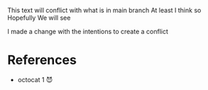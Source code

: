 
This text will conflict with what is in main branch
At least I think so
Hopefully
We will see














I made a change with the intentions to create a conflict
# References

* octocat 1 😈

